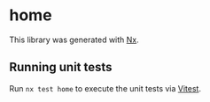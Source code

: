 # home

This library was generated with [Nx](https://nx.dev).

## Running unit tests





Run `nx test home` to execute the unit tests via [Vitest](https://vitest.dev/).

